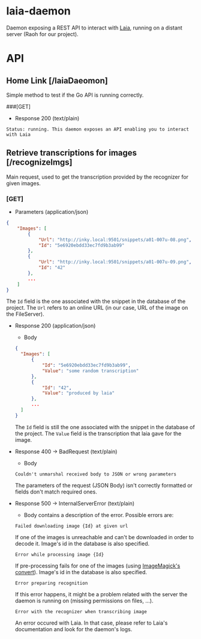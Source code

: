 # laia-daemon

Daemon exposing a REST API to interact with [Laia](https://github.com/jpuigcerver/Laia), running on a distant server (Raoh for our project).

# API

## Home Link \[/laiaDaeomon\]
Simple method to test if the Go API is running correctly.

###\[GET\]
- Response 200 (text/plain)
```
Status: running. This daemon exposes an API enabling you to interact with Laia
```

## Retrieve transcriptions for images \[/recognizeImgs\]
Main request, used to get the transcription provided by the recognizer for given images.

### \[GET\]
- Parameters (application/json)
```json
{
    "Images": [
        {
            "Url": "http://inky.local:9501/snippets/a01-007u-08.png",
            "Id": "5e6920ebdd33ec7fd9b3ab99"
        },
        {
            "Url": "http://inky.local:9501/snippets/a01-007u-09.png",
            "Id": "42"
        },
        ...
    ]
}
```
The `Id` field is the one associated with the snippet in the database of the project.
The `Url` refers to an online URL (in our case, URL of the image on the FileServer).

- Response 200 (application/json)
    - Body
    ```json
  {
      "Images": [
          {
              "Id": "5e6920ebdd33ec7fd9b3ab99",
              "Value": "some random transcription"
          },
          {
              "Id": "42",
              "Value": "produced by laia"
          },
          ...
      ]
  }
  ```
  The `Id` field is still the one associated with the snippet in the database of the project.
  The `Value` field is the transcription that laia gave for the image.
  
- Response 400 -> BadRequest (text/plain)
    - Body
    ```
    Couldn't unmarshal received body to JSON or wrong parameters
    ```
    The parameters of the request (JSON Body) isn't correctly formatted or fields don't match required ones.

    

- Response 500 -> InternalServerError (text/plain)
    - Body contains a description of the error. Possible errors are:
    ```text
    Failed downloading image {Id} at given url
    ```
    If one of the images is unreachable and can't be downloaded in order to decode it. Image's id in the database is also specified.  
    ```text
    Error while processing image {Id}
    ```
    If pre-processing fails for one of the images (using [ImageMagick's convert](https://imagemagick.org/index.php)). Image's id in the database is also specified.
    ```text
    Error preparing recognition
    ```
    If this error happens, it might be a problem related with the server the daemon is running on
    (missing permissions on files, ...).
    ```text
    Error with the recognizer when transcribing image
    ```
    An error occured with Laia. In that case, please refer to Laia's documentation and look for the daemon's logs.
    
    